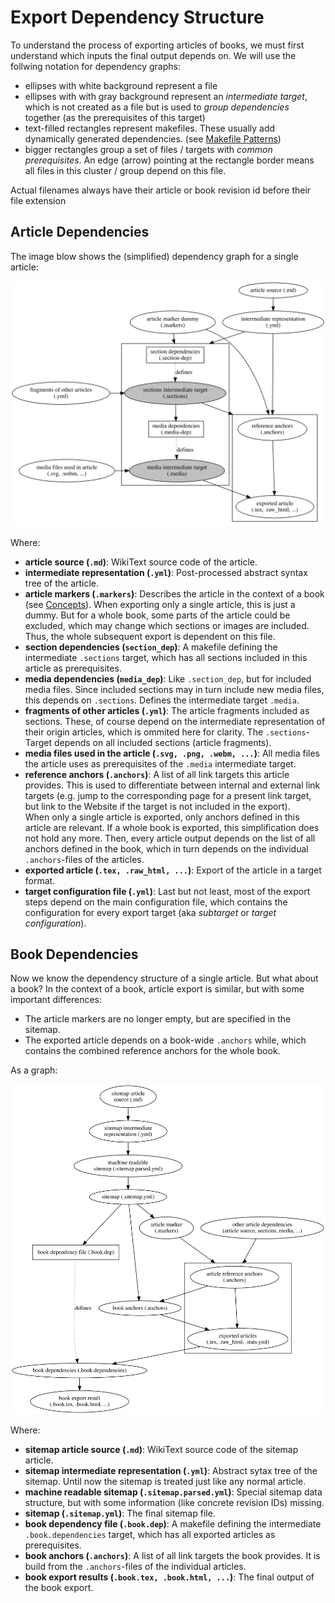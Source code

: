 Export Dependency Structure
===========================

To understand the process of exporting articles of books, we must first understand which inputs the final output depends on. We will use the follwing notation for dependency graphs:

* ellipses with white background represent a file
* ellipses with with gray background represent an *intermediate target*, which is not created as a file but is used to *group dependencies* together (as the prerequisites of this target)
* text-filled rectangles represent makefiles. These usually add dynamically generated dependencies. (see [Makefile Patterns](./make_patterns.md))
* bigger rectangles group a set of files / targets with *common prerequisites*. An edge (arrow) pointing at the rectangle border means all files in this cluster / group depend on this file.

Actual filenames always have their article or book revision id before their file extension

Article Dependencies
--------------------

The image blow shows the (simplified) dependency graph for a single article:

![Dependency graph for an article](img/article_deps.svg)

Where:

* __article source (`.md`)__: WikiText source code of the article.
* __intermediate representation (`.yml`)__: Post-processed abstract syntax tree of the article.
* __article markers (`.markers`)__: Describes the article in the context of a book (see [Concepts](./concepts.md)). When exporting only a single article, this is just a dummy. But for a whole book, some parts of the article could be excluded, which may change which sections or images are included. Thus, the whole subsequent export is dependent on this file.
* __section dependencies (`section_dep`)__: A makefile defining the intermediate `.sections` target, which has all sections included in this article as prerequisites.
* __media dependencies (`media_dep`)__: Like `.section_dep`, but for included media files. Since included sections may in turn include new media files, this depends on `.sections`. Defines the intermediate target `.media`.
* __fragments of other articles (`.yml`)__: The article fragments included as sections. These, of course depend on the intermediate representation of their origin articles, which is ommited here for clarity. The `.sections`-Target depends on all included sections (article fragments).
* __media files used in the article (`.svg, .png, .webm, ...`)__: All media files the article uses as prerequisites of the `.media` intermediate target.
* __reference anchors (`.anchors`)__: A list of all link targets this article provides. This is used to differentiate between internal and external link targets (e.g. jump to the corresponding page for a present link target, but link to the Website if the target is not included in the export). \
When only a single article is exported, only anchors defined in this article are relevant. If a whole book is exported, this simplification does not hold any more. Then, every article output depends on the list of all anchors defined in the book, which in turn depends on the individual `.anchors`-files of the articles.
* __exported article (`.tex, .raw_html, ...`)__: Export of the article in a target format.
* __target configuration file (`.yml`)__: Last but not least, most of the export steps depend on the main configuration file, which contains the configuration for every export target (aka *subtarget* or *target configuration*).

Book Dependencies
-----------------

Now we know the dependency structure of a single article. But what about a book? In the context of a book, article export is similar, but with some important differences:

* The article markers are no longer empty, but are specified in the sitemap.
* The exported article depends on a book-wide `.anchors` while, which contains the combined reference anchors for the whole book.

As a graph:

![Dependency graph for a book](img/book_deps.svg)

Where:

* __sitemap article source (`.md`)__: WikiText source code of the sitemap article.
* __sitemap intermediate representation (`.yml`)__: Abstract sytax tree of the sitemap. Until now the sitemap is treated just like any normal article.
* __machine readable sitemap (`.sitemap.parsed.yml`)__: Special sitemap data structure, but with some information (like concrete revision IDs) missing.
* __sitemap (`.sitemap.yml`)__: The final sitemap file.
* __book dependency file (`.book.dep`)__: A makefile defining the intermediate `.book.dependencies` target, which has all exported articles as prerequisites. 
* __book anchors (`.anchors`)__: A list of all link targets the book provides. It is build from the `.anchors`-files of the individual articles.
* __book export results (`.book.tex, .book.html, ...`)__: The final output of the book export.
